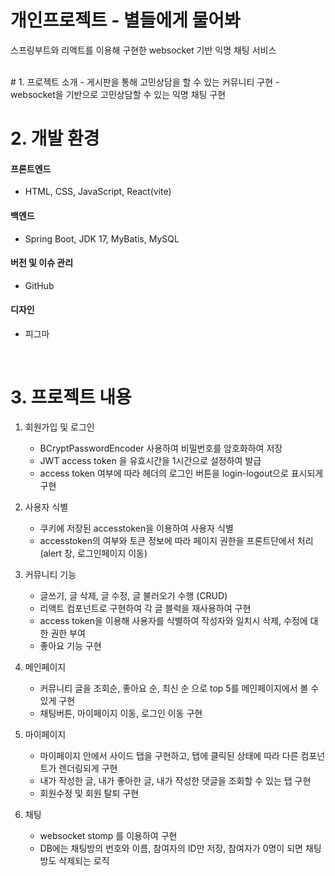 # 개인프로젝트 - 별들에게 물어봐
스프링부트와 리액트를 이용해 구현한 websocket 기반 익명 채팅 서비스

<br>
# 1. 프로젝트 소개
- 게시판을 통해 고민상담을 할 수 있는 커뮤니티 구현
- websocket을 기반으로 고민상담할 수 있는 익명 채팅 구현
<br>

# 2. 개발 환경

#### 프론트엔드
- HTML, CSS, JavaScript, React(vite)
#### 백엔드
- Spring Boot, JDK 17, MyBatis, MySQL 
#### 버전 및 이슈 관리
- GitHub 
#### 디자인
- 피그마
<br>

# 3. 프로젝트 내용
1. 회원가입 및 로그인
   - BCryptPasswordEncoder 사용하여 비밀번호를 암호화하여 저장
   - JWT access token 을 유효시간을 1시간으로 설정하여 발급
   - access token 여부에 따라 헤더의 로그인 버튼을 login-logout으로 표시되게 구현
  
2. 사용자 식별
   - 쿠키에 저장된 accesstoken을 이용하여 사용자 식별
   - accesstoken의 여부와 토큰 정보에 따라 페이지 권한을 프론트단에서 처리 (alert 창, 로그인페이지 이동)
  
3. 커뮤니티 기능
   - 글쓰기, 글 삭제, 글 수정, 글 불러오기 수행 (CRUD)
   - 리액트 컴포넌트로 구현하여 각 글 블럭을 재사용하여 구현
   - access token을 이용해 사용자를 식별하여 작성자와 일치시 삭제, 수정에 대한 권한 부여
   - 좋아요 기능 구현
  
4. 메인페이지
   - 커뮤니티 글을 조회순, 좋아요 순, 최신 순 으로 top 5를 메인페이지에서 볼 수 있게 구현
   - 채팅버튼, 마이페이지 이동, 로그인 이동 구현
  
5. 마이페이지
   - 마이페이지 안에서 사이드 탭을 구현하고, 탭에 클릭된 상태에 따라 다른 컴포넌트가 렌더링되게 구현
   - 내가 작성한 글, 내가 좋아한 글, 내가 작성한 댓글을 조회할 수 있는 탭 구현
   - 회원수정 및 회원 탈퇴 구현

6. 채팅
   - websocket stomp 를 이용하여 구현
   - DB에는 채팅방의 번호와 이름, 참여자의 ID만 저장, 참여자가 0명이 되면 채팅방도 삭제되는 로직


